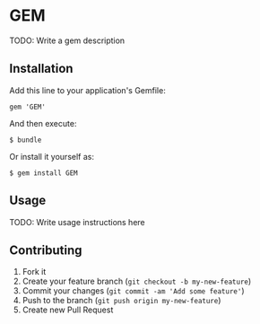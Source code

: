 # GEM

TODO: Write a gem description

## Installation

Add this line to your application's Gemfile:

    gem 'GEM'

And then execute:

    $ bundle

Or install it yourself as:

    $ gem install GEM

## Usage

TODO: Write usage instructions here

## Contributing

1. Fork it
2. Create your feature branch (`git checkout -b my-new-feature`)
3. Commit your changes (`git commit -am 'Add some feature'`)
4. Push to the branch (`git push origin my-new-feature`)
5. Create new Pull Request

